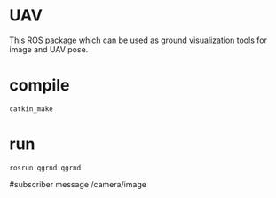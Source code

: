 # UAV
This ROS package which can be used as ground visualization tools for image and UAV pose.
# compile
```
catkin_make
```
# run 

```
rosrun qgrnd qgrnd
```


#subscriber message
/camera/image

